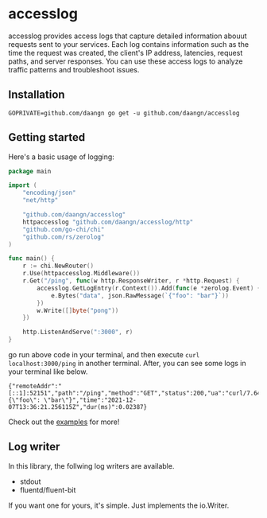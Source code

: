 # accesslog
accesslog provides access logs that capture detailed information abouut requests sent to your services. Each log contains information such as the time the request was created, the client's IP address, latencies, request paths, and server responses. You can use these access logs to analyze traffic patterns and troubleshoot issues.  

## Installation
```shell
GOPRIVATE=github.com/daangn go get -u github.com/daangn/accesslog 
```

## Getting started
Here's a basic usage of logging:

```go
package main

import (
	"encoding/json"
	"net/http"

	"github.com/daangn/accesslog"
	httpaccesslog "github.com/daangn/accesslog/http"
	"github.com/go-chi/chi"
	"github.com/rs/zerolog"
)

func main() {
	r := chi.NewRouter()
	r.Use(httpaccesslog.Middleware())
	r.Get("/ping", func(w http.ResponseWriter, r *http.Request) {
		accesslog.GetLogEntry(r.Context()).Add(func(e *zerolog.Event) {
			e.Bytes("data", json.RawMessage(`{"foo": "bar"}`))
		})
		w.Write([]byte("pong"))
	})

	http.ListenAndServe(":3000", r)
}

```

go run above code in your terminal, and then execute `curl localhost:3000/ping` in another terminal.
After, you can see some logs in your terminal like below.
```
{"remoteAddr":"[::1]:52151","path":"/ping","method":"GET","status":200,"ua":"curl/7.64.1","data":"{\"foo\": \"bar\"}","time":"2021-12-07T13:36:21.256115Z","dur(ms)":0.02387}
```

Check out the [examples](examples) for more!

## Log writer
In this library, the follwing log writers are available.

- stdout
- fluentd/fluent-bit

If you want one for yours, it's simple. Just implements the io.Writer.